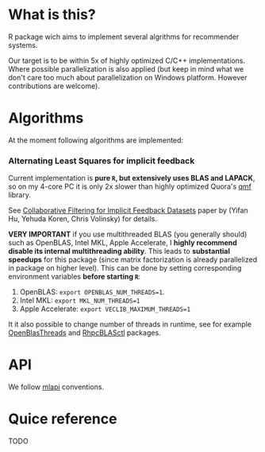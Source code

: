 # What is this?

R package wich aims to implement several algrithms for recommender systems. 

Our target is to be within 5x of highly optimized C/C++ implementations. Where possible parallelization is also applied (but keep in mind what we don't care too much about parallelization on Windows platform. However contributions are welcome).

# Algorithms

At the moment following algorithms are implemented:

### Alternating Least Squares for implicit feedback

Current implementation is **pure `R`, but extensively uses BLAS and LAPACK**, so on my 4-core PC it is only 2x slower than highly optimized Quora's [qmf](https://github.com/quora/qmf) library.

See [Collaborative Filtering for Implicit Feedback Datasets](http://yifanhu.net/PUB/cf.pdf) paper by (Yifan Hu, Yehuda Koren, Chris Volinsky) for details.  

**VERY IMPORTANT** if you use multithreaded BLAS (you generally should) such as OpenBLAS, Intel MKL, Apple Accelerate, I **highly recommend disable its internal multithreading ability**. This leads to **substantial speedups** for this package (since matrix factorization is already parallelized in package on higher level). This can be done by setting corresponding environment variables **before starting `R`**:

1. OpenBLAS: `export OPENBLAS_NUM_THREADS=1`.
1. Intel MKL: `export MKL_NUM_THREADS=1`
1. Apple Accelerate: `export VECLIB_MAXIMUM_THREADS=1`

It it also possible to change number of threads in runtime, see for example [OpenBlasThreads](https://github.com/rundel/OpenBlasThreads) and [RhpcBLASctl](https://cran.r-project.org/web/packages/RhpcBLASctl/index.html) packages.

# API

We follow [mlapi](https://github.com/dselivanov/mlapi) conventions.

# Quice reference

TODO
